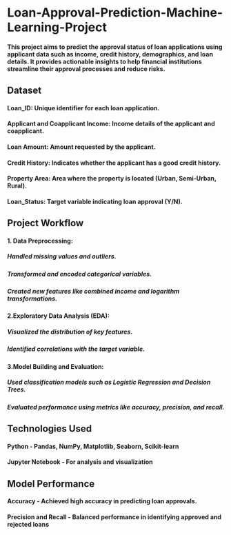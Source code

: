 # Loan-Approval-Prediction-Machine-Learning-Project

#### This project aims to predict the approval status of loan applications using applicant data such as income, credit history, demographics, and loan details. It provides actionable insights to help financial institutions streamline their approval processes and reduce risks.

## Dataset

#### Loan_ID: Unique identifier for each loan application.
#### Applicant and Coapplicant Income: Income details of the applicant and coapplicant.
#### Loan Amount: Amount requested by the applicant.
#### Credit History: Indicates whether the applicant has a good credit history.
#### Property Area: Area where the property is located (Urban, Semi-Urban, Rural).
#### Loan_Status: Target variable indicating loan approval (Y/N).


## Project Workflow

 #### 1. Data Preprocessing:
##### Handled missing values and outliers.
##### Transformed and encoded categorical variables.
##### Created new features like combined income and logarithm transformations.

#### 2.Exploratory Data Analysis (EDA):
##### Visualized the distribution of key features.
##### Identified correlations with the target variable.

#### 3.Model Building and Evaluation:
##### Used classification models such as Logistic Regression and Decision Trees.
##### Evaluated performance using metrics like accuracy, precision, and recall.

## Technologies Used

#### Python - Pandas, NumPy, Matplotlib, Seaborn, Scikit-learn
#### Jupyter Notebook - For analysis and visualization

## Model Performance

#### Accuracy - Achieved high accuracy in predicting loan approvals.
#### Precision and Recall -  Balanced performance in identifying approved and rejected loans

